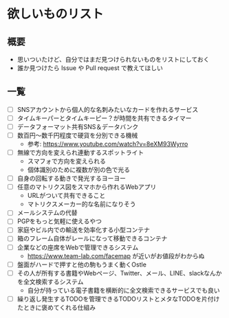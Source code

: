 # 欲しいものリスト

## 概要
- 思いついたけど、自分ではまだ見つけられないものをリストにしておく
- 誰か見つけたら Issue や Pull request で教えてほしい

## 一覧
- [ ] SNSアカウントから個人的な名刺みたいなカードを作れるサービス
- [ ] タイムキーパーとタイムキーピー？が時間を共有できるタイマー
- [ ] データフォーマット共有SNS＆データバンク
- [ ] 数百円〜数千円程度で硬貨を分別できる機械
  - 参考: https://www.youtube.com/watch?v=8eXM93Wyrro
- [ ] 無線で方向を変えられ連動するスポットライト
  - スマフォで方向を変えられる
  - 個体識別のために複数が別の色で光る
- [ ] 自身の回転する動きで発光するヨーヨー
- [ ] 任意のマトリクス図をスマホから作れるWebアプリ
  - URLがついて共有できること
  - マトリクスメーカー的な名前になりそう
- [ ] メールシステムの代替
- [ ] PGPをもっと気軽に使えるやつ
- [ ] 家庭やビル内での輸送を効率化する小型コンテナ
- [ ] 箱のフレーム自体がレールになって移動できるコンテナ
- [ ] 企業などの座席をWebで管理できるシステム
  - https://www.team-lab.com/facemap が近いがお値段がわからぬ
- [ ] 盤面がハードで押すと他の駒もうまく動くOstle
- [ ] その人が所有する書籍やWebページ、Twitter、メール、LINE、slackなんかを全文検索するシステム
  - 自分が持っている電子書籍を横断的に全文検索できるサービスでも良い
- [ ] 繰り返し発生するTODOを管理できるTODOリストとメタなTODOを片付けたときに褒めてくれる仕組み
